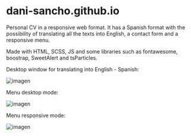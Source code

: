 # dani-sancho.github.io
Personal CV in a responsive web format.
It has a Spanish format with the possibility of translating all the texts into English, a contact form and a responsive menu.

Made with HTML, SCSS, JS and some libraries such as fontawesome, boostrap, SweetAlert and tsParticles.

Desktop window for translating into English - Spanish:

![imagen](https://user-images.githubusercontent.com/13603337/162589995-0f3b4b9d-cda8-4e16-8870-4ae257d01077.png)

Menu desktop mode:

![imagen](https://user-images.githubusercontent.com/13603337/162589998-2f224445-7d68-4584-9d36-e5c800dab437.png)

Menu responsive mode:

![imagen](https://user-images.githubusercontent.com/13603337/162590005-c7050aa0-e843-4cff-a324-77093325bc83.png)

